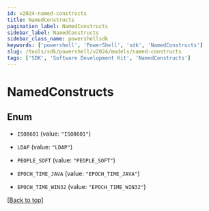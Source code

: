 ```yaml
---
id: v2024-named-constructs
title: NamedConstructs
pagination_label: NamedConstructs
sidebar_label: NamedConstructs
sidebar_class_name: powershellsdk
keywords: ['powershell', 'PowerShell', 'sdk', 'NamedConstructs'] 
slug: /tools/sdk/powershell/v2024/models/named-constructs
tags: ['SDK', 'Software Development Kit', 'NamedConstructs']
---
```



# NamedConstructs

## Enum


* `ISO8601` (value: `"ISO8601"`)

* `LDAP` (value: `"LDAP"`)

* `PEOPLE_SOFT` (value: `"PEOPLE_SOFT"`)

* `EPOCH_TIME_JAVA` (value: `"EPOCH_TIME_JAVA"`)

* `EPOCH_TIME_WIN32` (value: `"EPOCH_TIME_WIN32"`)


[[Back to top]](#) 

